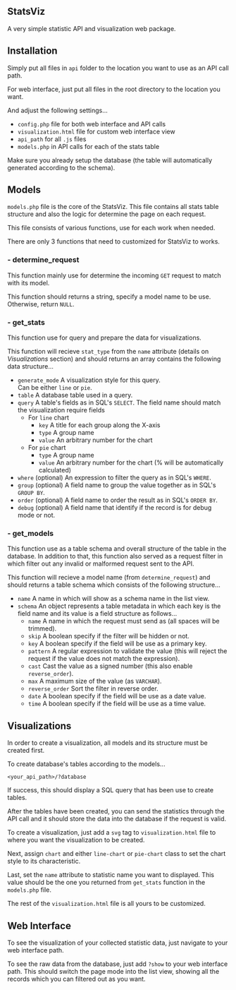 ## StatsViz
A very simple statistic API and visualization web package.

## Installation
Simply put all files in `api` folder to the location you want to use as an API
call path.

For web interface, just put all files in the root directory to the location you
want.

And adjust the following settings...

- `config.php` file for both web interface and API calls
- `visualization.html` file for custom web interface view
- `api_path` for all `.js` files
- `models.php` in API calls for each of the stats table

Make sure you already setup the database (the table will automatically
generated according to the schema).

## Models
`models.php` file is the core of the StatsViz. This file contains all stats table
structure and also the logic for determine the page on each request.

This file consists of various functions, use for each work when needed.

There are only 3 functions that need to customized for StatsViz to works.

### - determine_request
This function mainly use for determine the incoming `GET` request to match with
its model.

This function should returns a string, specify a model name to be use.
Otherwise, return `NULL`.

### - get_stats
This function use for query and prepare the data for visualizations.

This function will recieve `stat_type` from the `name` attribute (details on
*Visualizations* section) and should returns an array contains the following
data structure...

- `generate_mode` A visualization style for this query.  
Can be either `line` or `pie`.
- `table` A database table used in a query.
- `query` A table's fields as in SQL's `SELECT`. The field name should match the
visualization require fields
  - For `line` chart
    - `key` A title for each group along the X-axis
    - `type` A group name
    - `value` An arbitrary number for the chart
  - For `pie` chart
    - `type` A group name
    - `value` An arbitrary number for the chart (% will be automatically
    calculated)
- `where` (optional) An expression to filter the query as in SQL's `WHERE`.
- `group` (optional) A field name to group the value together as in SQL's `GROUP BY`.
- `order` (optional) A field name to order the result as in SQL's `ORDER BY`.
- `debug` (optional) A field name that identify if the record is for debug mode
or not.

### - get_models
This function use as a table schema and overall structure of the table in the
database. In addition to that, this function also served as a request filter in
which filter out any invalid or malformed request sent to the API.

This function will recieve a model name (from `determine_request`) and should
returns a table schema which consists of the following structure...

- `name` A name in which will show as a schema name in the list view.
- `schema` An object represents a table metadata in which each key is the field
name and its value is a field structure as follows...
  - `name` A name in which the request must send as (all spaces will be
  trimmed).
  - `skip` A boolean specify if the filter will be hidden or not.
  - `key` A boolean specify if the field will be use as a primary key.
  - `pattern` A regular expression to validate the value (this will reject the
  request if the value does not match the expression).
  - `cast` Cast the value as a signed number (this also enable `reverse_order`).
  - `max` A maximum size of the value (as `VARCHAR`).
  - `reverse_order` Sort the filter in reverse order.
  - `date` A boolean specify if the field will be use as a date value.
  - `time` A boolean specify if the field will be use as a time value.

## Visualizations
In order to create a visualization, all models and its structure must be
created first.

To create database's tables according to the models...

`<your_api_path>/?database`

If success, this should display a SQL query that has been use to create tables.

After the tables have been created, you can send the statistics through the API
call and it should store the data into the database if the request is valid.

To create a visualization, just add a `svg` tag to `visualization.html` file
to where you want the visualization to be created.

Next, assign `chart` and either `line-chart` or `pie-chart` class to set the
chart style to its characteristic.

Last, set the `name` attribute to statistic name you want to displayed. This
value should be the one you returned from `get_stats` function in the
`models.php` file.

The rest of the `visualization.html` file is all yours to be customized.

## Web Interface
To see the visualization of your collected statistic data, just navigate to your
web interface path.

To see the raw data from the database, just add `?show` to your web interface
path. This should switch the page mode into the list view, showing all the
records which you can filtered out as you want.
